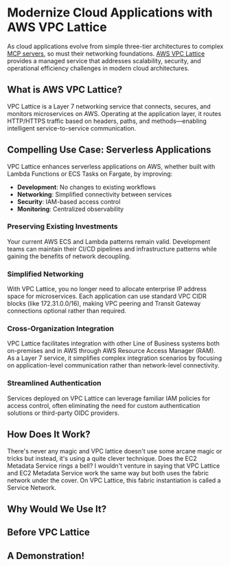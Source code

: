 # Modernize Cloud Applications with AWS VPC Lattice

As cloud applications evolve from simple three-tier architectures to complex [MCP servers](https://www.anthropic.com/news/model-context-protocol), so must their networking foundations. [AWS VPC Lattice](https://docs.aws.amazon.com/vpc-lattice/) provides a managed service that addresses scalability, security, and operational efficiency challenges in modern cloud architectures.

## What is AWS VPC Lattice?

VPC Lattice is a Layer 7 networking service that connects, secures, and monitors microservices on AWS. Operating at the application layer, it routes HTTP/HTTPS traffic based on headers, paths, and methods—enabling intelligent service-to-service communication.

## Compelling Use Case: Serverless Applications

VPC Lattice enhances serverless applications on AWS, whether built with Lambda Functions or ECS Tasks on Fargate, by improving:

- **Development**: No changes to existing workflows
- **Networking**: Simplified connectivity between services
- **Security**: IAM-based access control
- **Monitoring**: Centralized observability

### Preserving Existing Investments

Your current AWS ECS and Lambda patterns remain valid. Development teams can maintain their CI/CD pipelines and infrastructure patterns while gaining the benefits of network decoupling.

### Simplified Networking

With VPC Lattice, you no longer need to allocate enterprise IP address space for microservices. Each application can use standard VPC CIDR blocks (like 172.31.0.0/16), making VPC peering and Transit Gateway connections optional rather than required.

### Cross-Organization Integration

VPC Lattice facilitates integration with other Line of Business systems both on-premises and in AWS through AWS Resource Access Manager (RAM). As a Layer 7 service, it simplifies complex integration scenarios by focusing on application-level communication rather than network-level connectivity.

### Streamlined Authentication

Services deployed on VPC Lattice can leverage familiar IAM policies for access control, often eliminating the need for custom authentication solutions or third-party OIDC providers.

## How Does It Work?

There's never any magic and VPC lattice doesn't use some arcane magic or tricks but instead, it's using a quite clever technique. Does the EC2 Metadata Service rings a bell? I wouldn't venture in saying that VPC Lattice and EC2 Metadata Service work the same way but both uses the fabric network under the cover. On VPC Lattice, this fabric instantiation is called a Service Network. 

## Why Would We Use It?

## Before VPC Lattice

## A Demonstration!
